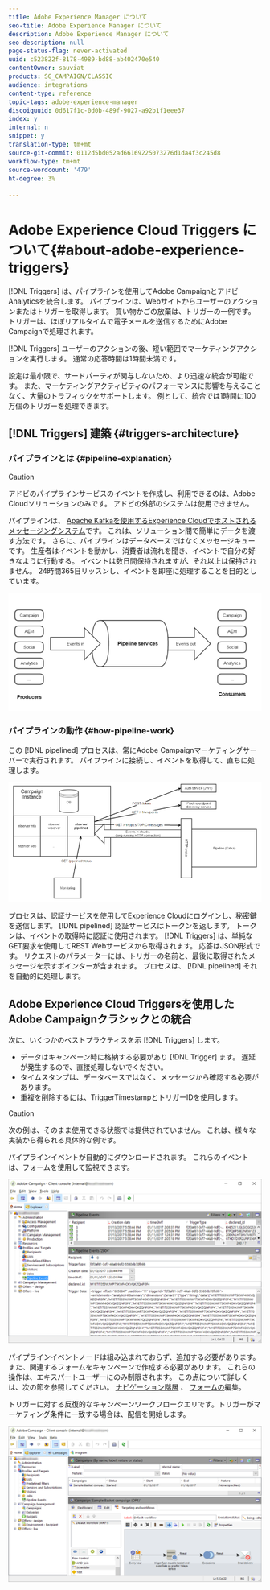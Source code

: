 ```yaml
---
title: Adobe Experience Manager について
seo-title: Adobe Experience Manager について
description: Adobe Experience Manager について
seo-description: null
page-status-flag: never-activated
uuid: c523822f-8178-4989-bd88-ab402470e540
contentOwner: sauviat
products: SG_CAMPAIGN/CLASSIC
audience: integrations
content-type: reference
topic-tags: adobe-experience-manager
discoiquuid: 0d617f1c-0d0b-489f-9027-a92b1f1eee37
index: y
internal: n
snippet: y
translation-type: tm+mt
source-git-commit: 0112d5bd052ad66169225073276d1da4f3c245d8
workflow-type: tm+mt
source-wordcount: '479'
ht-degree: 3%

---
```



# Adobe Experience Cloud Triggers について{#about-adobe-experience-triggers}

[!DNL Triggers] は、パイプラインを使用してAdobe CampaignとアドビAnalyticsを統合します。 パイプラインは、Webサイトからユーザーのアクションまたはトリガーを取得します。 買い物かごの放棄は、トリガーの一例です。 トリガーは、ほぼリアルタイムで電子メールを送信するためにAdobe Campaignで処理されます。

[!DNL Triggers] ユーザーのアクションの後、短い範囲でマーケティングアクションを実行します。 通常の応答時間は1時間未満です。

設定は最小限で、サードパーティが関与しないため、より迅速な統合が可能です。
また、マーケティングアクティビティのパフォーマンスに影響を与えることなく、大量のトラフィックをサポートします。 例として、統合では1時間に100万個のトリガーを処理できます。

## [!DNL Triggers] 建築 {#triggers-architecture}

### パイプラインとは {#pipeline-explanation}

>[!CAUTION]
>
>アドビのパイプラインサービスのイベントを作成し、利用できるのは、Adobe Cloudソリューションのみです。 アドビの外部のシステムは使用できません。

パイプラインは、 [Apache Kafkaを使用するExperience Cloudでホストされるメッセージングシステム](http://kafka.apache.org/)です。 これは、ソリューション間で簡単にデータを渡す方法です。 さらに、パイプラインはデータベースではなくメッセージキューです。 生産者はイベントを動かし、消費者は流れを聞き、イベントで自分の好きなように行動する。 イベントは数日間保持されますが、それ以上は保持されません。 24時間365日リッスンし、イベントを即座に処理することを目的としています。

![](assets/triggers_1.png)

### パイプラインの動作 {#how-pipeline-work}

この [!DNL pipelined] プロセスは、常にAdobe Campaignマーケティングサーバーで実行されます。 パイプラインに接続し、イベントを取得して、直ちに処理します。

![](assets/triggers_2.png)

プロセスは、認証サービスを使用してExperience Cloudにログインし、秘密鍵を送信します。 [!DNL pipelined] 認証サービスはトークンを返します。 トークンは、イベントの取得時に認証に使用されます。 [!DNL Triggers] は、単純なGET要求を使用してREST Webサービスから取得されます。 応答はJSON形式です。 リクエストのパラメーターには、トリガーの名前と、最後に取得されたメッセージを示すポインターが含まれます。 プロセスは、 [!DNL pipelined] それを自動的に処理します。

## Adobe Experience Cloud Triggersを使用したAdobe Campaignクラシックとの統合

次に、いくつかのベストプラクティスを示 [!DNL Triggers] します。

* データはキャンペーン時に格納する必要があり [!DNL Trigger] ます。 遅延が発生するので、直接処理しないでください。
* タイムスタンプは、データベースではなく、メッセージから確認する必要があります。
* 重複を削除するには、TriggerTimestampとトリガーIDを使用します。

>[!CAUTION]
>
>次の例は、そのまま使用できる状態では提供されていません。 これは、様々な実装から得られる具体的な例です。

パイプラインイベントが自動的にダウンロードされます。 これらのイベントは、フォームを使用して監視できます。

![](assets/triggers_3.png)

パイプラインイベントノードは組み込まれておらず、追加する必要があります。また、関連するフォームをキャンペーンで作成する必要があります。 これらの操作は、エキスパートユーザーにのみ制限されます。 この点について詳しくは、次の節を参照してください。 [ナビゲーション階層](../../configuration/using/about-navigation-hierarchy.md) 、 [フォームの](../../configuration/using/editing-forms.md)編集。

トリガーに対する反復的なキャンペーンワークフロークエリです。トリガーがマーケティング条件に一致する場合は、配信を開始します。

![](assets/triggers_4.png)
